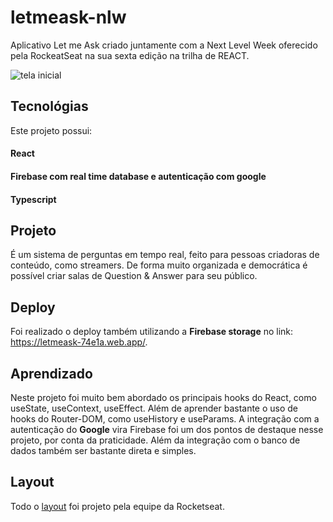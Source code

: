 # letmeask-nlw
Aplicativo Let me Ask criado juntamente com a Next Level Week oferecido pela RockeatSeat na sua sexta edição na trilha de REACT.

![tela inicial](https://user-images.githubusercontent.com/58753373/123564068-4baeb200-d78e-11eb-9ad3-0150198d5ef6.png)



## Tecnológias 

Este projeto possui:
#### React 
#### Firebase com real time database e autenticação com google
#### Typescript


## Projeto
É um sistema de perguntas em tempo real, feito para pessoas criadoras de conteúdo, como streamers. De forma muito organizada e democrática é possível criar salas de Question & Answer para seu público.

## Deploy
Foi realizado o deploy também utilizando a **Firebase storage** no link: https://letmeask-74e1a.web.app/.


## Aprendizado
Neste projeto foi muito bem abordado os principais hooks do React, como useState, useContext, useEffect. Além de aprender bastante o uso de hooks do Router-DOM, como useHistory e useParams.
A integração com a autenticação do **Google** vira Firebase foi um dos pontos de destaque nesse projeto, por conta da praticidade.
Além da integração com o banco de dados também ser bastante direta e simples.


## Layout
Todo o [layout](https://www.figma.com/file/XyMgAsz6A5d436vv7jDNH0/Letmeask-(Copy)?node-id=0%3A1) foi projeto pela equipe da Rocketseat.
